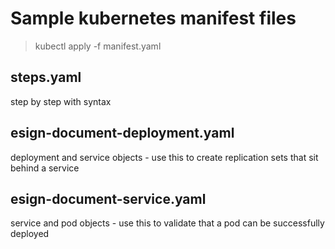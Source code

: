 # Sample kubernetes manifest files
> kubectl apply -f manifest.yaml

## steps.yaml
step by step with syntax 

## esign-document-deployment.yaml
deployment and service objects - use this to create replication sets that sit behind a service

## esign-document-service.yaml
service and pod objects - use this to validate that a pod can be successfully deployed
